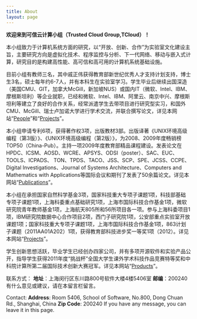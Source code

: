 ```yaml
---
title: About
layout: page
---
```


**欢迎来到可信云计算小组（Trusted Cloud Group,TCloud）！**

本小组致力于计算机系统方面的研究，以“开放、创新、合作”为实验室文化建设主旨，主要研究方向是虚拟化技术、程序监控与分析、下一代网络、移动与嵌入式计算，研究目的是构建高性能、高可信和高可用的计算机系统基础设施。

目前小组有教师三名，其中戚正伟获得教育部新世纪优秀人才支持计划支持，博士生3名，硕士每年约6-7人，并有本科生在实验室学习。学生毕业后继续出国深造（美国CMU、GIT，加拿大McGill，新加坡NUS）或国内IT（微软、Intel、IBM、摩根斯坦利）等企业就职，已经和微软、Intel、IBM、阿里云、南京中兴、摩根斯坦利等建立了良好的合作关系，经常派遣学生去带项目进行研究型实习，和国外CMU、McGill、瑞士卢加诺大学进行学术交流，并联合撰写论文，详见本网站“[People](../people)”和“[Projects](../projects)”。

本小组申请专利6项，获得著作权3项，出版教材3部。出版译著《UNIX环境高级编程（第3版）》、《UNIX环境高级编程（第2版）》，为2008、2009年度畅销榜TOP50（China-Pub）。主持一项2009年度教育部精品课程建设。发表论文在HPDC、ICSM、AOSD、WCRE、APSYS、ODSI（poster）、SAC、EUC、TOOLS、ICPADS、 TON、TPDS、TACO、JSS、SCP、SPE、JCSS、CCPE、Digital Investigations、Journal of Systems Architecture、Computers and Mathematics with Applications等国际会议和期刊了发表了50余篇论文。详见本网站“[Publications](../publications)”。

本小组在承担国家自然科学基金3项，国家科技重大专项子课题1项，科技部基础专项子课题1项，上海科委重点基础研究1项，上海市国际科技合作基金1项，微软研究院青年教师基金1项，上海航天805所和56所项目各一项。参与上海科委项目1项，IBM研究院数据中心合作项目2项，西门子研究院1项，公安部重点实验室开放课题1项；国家科技重大专项子课题1项，上海市国际科技合作基金1项，863计划子课题（2011AA01A202）1项，获得教育部科技进步奖一等奖1项（2012）。详见本网站“[Projects](../projects)”。

学生创新思想活跃，毕业学生已经创办四家公司，并有多项开源软件和实验产品公开，指导学生获得2011年度“挑战杯”全国大学生课外学术科技作品竞赛特等奖和中科院计算所第二届国际技术创新大赛冠军。详见本网站“[Products](../products)”。

联系方式：
**地址**：上海闵行区东川路800号软件大楼4楼5406室
**邮编**：200240
有什么意见或建议，请在本留言栏留言。

Contact:
**Address**: Room 5406, School of Software, No.800, Dong Chuan Rd., Shanghai, China
**Zip Code**: 200240
If you have any message, you can leave it in this page.
